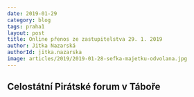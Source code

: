 ```yaml
---
date: 2019-01-29
category: blog
tags: praha1
layout: post
title: Online přenos ze zastupitelstva 29. 1. 2019
author: Jitka Nazarská
authorId: jitka.nazarska
image: articles/2019/2019-01-28-sefka-majetku-odvolana.jpg
---
```


<h2>Celostátní Pirátské forum v Táboře</h2>
<div class="fb-video" data-href="https://www.facebook.com/ceska.piratska.strana/videos/537072540145667/?t=0" data-width="600" data-show-text="false"></div>